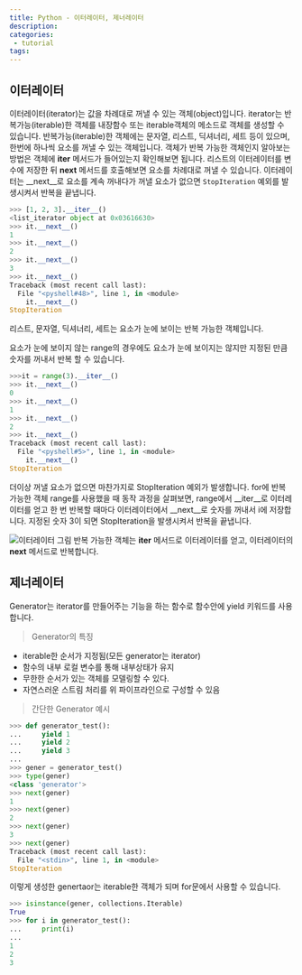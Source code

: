 ```yaml
---
title: Python - 이터레이터, 제너레이터
description:
categories:
 - tutorial
tags:
---
```


## 이터레이터
이터레이터(iterator)는 값을 차례대로 꺼낼 수 있는 객체(object)입니다.
iterator는 반복가능(iterable)한 객체를 내장함수 또는 iterable객체의 메소드로 객체를 생성할 수 있습니다.
반복가능(iterable)한 객체에는 문자열, 리스트, 딕셔너리, 세트 등이 있으며, 한번에 하나씩 요소를 꺼낼 수 있는 객체입니다.
객체가 반복 가능한 객체인지 알아보는 방법은 객체에 __iter__ 메서드가 들어있는지 확인해보면 됩니다. 
리스트의 이터레이터를 변수에 저장한 뒤 __next__ 메서드를 호출해보면 요소를 차례대로 꺼낼 수 있습니다.
이터레이터는 __next__로 요소를 계속 꺼내다가 꺼낼 요소가 없으면 `StopIteration` 예외를 발생시켜서 반복을 끝냅니다.

```python
>>> [1, 2, 3].__iter__()
<list_iterator object at 0x03616630>
>>> it.__next__()
1
>>> it.__next__()
2
>>> it.__next__()
3
>>> it.__next__()
Traceback (most recent call last):
  File "<pyshell#48>", line 1, in <module>
    it.__next__()
StopIteration
```

리스트, 문자열, 딕셔너리, 세트는 요소가 눈에 보이는 반복 가능한 객체입니다. 

요소가 눈에 보이지 않는 range의 경우에도 요소가 눈에 보이지는 않지만 지정된 만큼 숫자를 꺼내서 반복 할 수 있습니다.

```python
>>>it = range(3).__iter__()
>>> it.__next__()
0
>>> it.__next__()
1
>>> it.__next__()
2
>>> it.__next__()
Traceback (most recent call last):
  File "<pyshell#5>", line 1, in <module>
    it.__next__()
StopIteration
```

더이상 꺼낼 요소가 없으면 마찬가지로 StopIteration 예외가 발생합니다.
for에 반복 가능한 객체 range를 사용했을 때 동작 과정을 살펴보면, range에서 __iter__로 이터레이터를 얻고 
한 번 반복할 때마다 이터레이터에서 __next__로 숫자를 꺼내서 i에 저장합니다.
지정된 숫자 3이 되면 StopIteration을 발생시켜서 반복을 끝냅니다.

![이터레이터 그림]()
반복 가능한 객체는 __iter__ 메서드로 이터레이터를 얻고, 이터레이터의 __next__ 메서드로 반복합니다.

## 제너레이터 
Generator는 iterator를 만들어주는 기능을 하는 함수로 함수안에 yield 키워드를 사용합니다.
> Generator의 특징
- iterable한 순서가 지정됨(모든 generator는 iterator)
- 함수의 내부 로컬 변수를 통해 내부상태가 유지
- 무한한 순서가 있는 객체를 모델링할 수 있다.
- 자연스러운 스트림 처리를 위 파이프라인으로 구성할 수 있음

> 간단한 Generator 예시

```python
>>> def generator_test():
...     yield 1
...     yield 2
...     yield 3
... 
>>> gener = generator_test()
>>> type(gener)
<class 'generator'>
>>> next(gener)
1
>>> next(gener)
2
>>> next(gener)
3
>>> next(gener)
Traceback (most recent call last):
  File "<stdin>", line 1, in <module>
StopIteration
```

이렇게 생성한 genertaor는 iterable한 객체가 되며 for문에서 사용할 수 있습니다.
```python
>>> isinstance(gener, collections.Iterable)
True
>>> for i in generator_test():
...     print(i)
... 
1
2
3
```